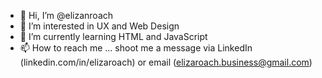 - 👋 Hi, I’m @elizanroach
- 👀 I’m interested in UX and Web Design
- 🌱 I’m currently learning HTML and JavaScript
- 📫 How to reach me ...
  shoot me a message via LinkedIn (linkedin.com/in/elizaroach) or email (elizaroach.business@gmail.com)

<!---
elizanroach/elizanroach is a ✨ special ✨ repository because its `README.md` (this file) appears on your GitHub profile.
You can click the Preview link to take a look at your changes.
--->

